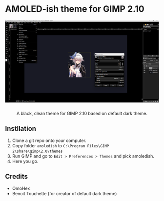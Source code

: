 # AMOLED-ish theme for GIMP 2.10
 <img src="screenshot.png" width="1000px">

<div style="height: 10px"></div>
<p align="center">A black, clean theme for GIMP 2.10 based on default dark theme.</p>

## Instllation
1. Clone a git repo onto your computer. <br>
2. Copy folder <code>amoledish</code> to <code>C:\Program Files\GIMP 2\share\gimp\2.0\themes</code>
3. Run GIMP and go to <code>Edit > Preferences > Themes</code> and pick amoledish.
4. Here you go.

## Credits
- OmoHex 
- Benoit Touchette (for creator of default dark theme)
